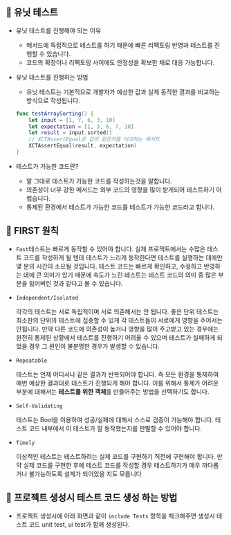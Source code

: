 ## 🤔 유닛 테스트

- 유닛 테스트를 진행해야 되는 이유
    - 메서드에 독립적으로 테스트를 하기 때문에 빠른 리펙토링 반영과 테스트를 진행할 수 있습니다.
    - 코드의 확장이나 리펙토링 사이에도 안정성을 확보한 채로 대응 가능합니다.
    
- 유닛 테스트를 진행하는 방법
    - 유닛 테스트는 기본적으로 개발자가 예상한 값과 실제 동작한 결과를 비교하는 방식으로 작성됩니다.
    
    ```swift
    func testArraySorting() {
        let input = [1, 7, 6, 3, 10]
        let expectation = [1, 3, 6, 7, 10]
        let result = input.sorted()
        // XCTAssertEqual은 값이 같은지를 비교하는 메서드
        XCTAssertEqual(result, expectation)
    }
    ```
    

- 테스트가 가능한 코드란?
    - 말 그대로 테스트가 가능한 코드를 작성하는것을 말합니다.
    - 의존성이 너무 강한 메서드는 외부 코드의 영향을 많이 받게되어 테스트하기 어렵습니다.
    - 통제된 환경에서 테스트가 가능한 코드를 테스트가 가능한 코드라고 합니다.

## 🤔 FIRST 원칙

- `Fast`테스트는 빠르게 동작할 수 있어야 합니다. 실제 프로젝트에서는 수많은 테스트 코드를 작성하게 될 텐데 테스트가 느리게 동작한다면 테스트를 실행하는 데에만 몇 분의 시간이 소요될 것입니다. 테스트 코드는 빠르게 확인하고, 수정하고 반영하는 데에 큰 의미가 있기 때문에 속도가 느린 테스트는 테스트 코드의 의미 중 많은 부분을 잃어버린 것과 같다고 볼 수 있습니다.
- `Independent/Isolated`
    
    각각의 테스트는 서로 독립적이며 서로 의존해서는 안 됩니다. 좋은 단위 테스트는 최소한의 단위의 테스트에 집중할 수 있게 각 테스트들이 서로에게 영향을 주어서는 안됩니다. 만약 다른 코드에 의존성이 높거나 영향을 많이 주고받고 있는 경우에는 완전히 통제된 상황에서 테스트를 진행하기 어려울 수 있으며 테스트가 실패하게 되었을 경우 그 원인이 불분명한 경우가 발생할 수 있습니다.
    
- `Repeatable`
    
    테스트는 언제 어디서나 같은 결과가 반복되어야 합니다. 즉 모든 환경을 통제하여 매번 예상한 결과대로 테스트가 진행되게 해야 합니다. 이를 위해서 통제가 어려운 부분에 대해서는 **테스트를 위한 객체**를 만들어주는 방법을 선택하기도 합니다.
    
- `Self-Validating`
    
    테스트는 Bool을 이용하여 성공/실패에 대해서 스스로 검증이 가능해야 합니다. 테스트 코드 내부에서 이 테스트가 잘 동작했는지를 판별할 수 있어야 합니다.
    
- `Timely`
    
    이상적인 테스트는 테스트하려는 실제 코드를 구현하기 직전에 구현해야 합니다. 만약 실제 코드를 구현한 후에 테스트 코드를 작성할 경우 테스트하기가 매우 까다롭거나 불가능하도록 설계가 되어있을 지도 모릅니다
    

## 🤔 프로젝트 생성시 테스트 코드 생성 하는 방법

- 프로젝트 생성시에 아래 화면과 같이 `include Tests` 항목을 체크해주면 생성시 테스트 코드 unit test, ui test가 함께 생성된다.

